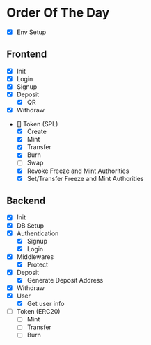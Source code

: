 # Order Of The Day

- [x] Env Setup

## Frontend

- [x] Init
- [x] Login
- [x] Signup
- [x] Deposit
  - [x] QR
- [x] Withdraw
- [] Token (SPL)
  - [x] Create
  - [x] Mint
  - [x] Transfer
  - [x] Burn
  - [ ] Swap
  - [x] Revoke Freeze and Mint Authorities
  - [x] Set/Transfer Freeze and Mint Authorities

## Backend

- [x] Init
- [x] DB Setup
- [x] Authentication
  - [x] Signup
  - [x] Login
- [x] Middlewares
  - [x] Protect
- [x] Deposit
  - [x] Generate Deposit Address
- [x] Withdraw
- [x] User
  - [x] Get user info
- [ ] Token (ERC20)
  - [ ] Mint
  - [ ] Transfer
  - [ ] Burn
